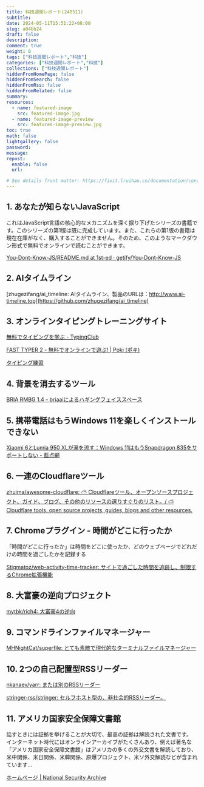 ```yaml
---
title: 科技週間レポート(240511)
subtitle:
date: 2024-05-11T15:51:22+08:00
slug: a04bb24
draft: false
description:
comment: true
weight: 0
tags: ["科技週間レポート","科技"]
categories: ["科技週間レポート","科技"]
collections: ["科技週間レポート"]
hiddenFromHomePage: false
hiddenFromSearch: false
hiddenFromRss: false
hiddenFromRelated: false
summary:
resources:
  - name: featured-image
    src: featured-image.jpg
  - name: featured-image-preview
    src: featured-image-preview.jpg
toc: true
math: false
lightgallery: false
password:
message:
repost:
  enable: false
  url:

# See details front matter: https://fixit.lruihao.cn/documentation/content-management/introduction/#front-matter
---
```





## 1. あなたが知らないJavaScript
これはJavaScript言語の核心的なメカニズムを深く掘り下げたシリーズの書籍です。このシリーズの第1版は既に完成しています。また、これらの第1版の書籍は現在在庫がなく、購入することができません。そのため、このようなマークダウン形式で無料でオンラインで読むことができます。

[You-Dont-Know-JS/README.md at 1st-ed · getify/You-Dont-Know-JS](https://github.com/getify/You-Dont-Know-JS/blob/1st-ed/README.md)

## 2. AIタイムライン

[zhugezifang/ai_timeline: AIタイムライン、製品のURLは：http://www.ai-timeline.top](https://github.com/zhugezifang/ai_timeline)

## 3. オンラインタイピングトレーニングサイト

[無料でタイピングを学ぶ - TypingClub](https://www.typingclub.com/)

[FAST TYPER 2 - 無料でオンラインで遊ぶ! | Poki (ポキ)](https://poki.com/zh/g/fast-typer-2)

[タイピング練習](https://www.keybr.com/)

## 4. 背景を消去するツール

[BRIA RMBG 1.4 - briaaiによるハギングフェイススペース](https://huggingface.co/spaces/briaai/BRIA-RMBG-1.4)

## 5. 携帯電話はもうWindows 11を楽しくインストールできない

[Xiaomi 6とLumia 950 XLが涙を流す：Windows 11はもうSnapdragon 835をサポートしない - 藍点網](https://www.landiannews.com/archives/103733.html?utm_sources=ourl.co&utm_medium=social&utm_campaign=none)

## 6. 一連のCloudflareツール

[zhuima/awesome-cloudflare: ⛅️ Cloudflareツール、オープンソースプロジェクト、ガイド、ブログ、その他のリソースの選りすぐりのリスト。/ ⛅️ Cloudflare tools, open source projects, guides, blogs and other resources.](https://github.com/zhuima/awesome-cloudflare)

## 7. Chromeプラグイン - 時間がどこに行ったか
「時間がどこに行ったか」は時間をどこに使ったか、どのウェブページでどれだけの時間を過ごしたかを記録する

[Stigmatoz/web-activity-time-tracker: サイトで過ごした時間を追跡し、制限するChrome拡張機能](https://github.com/Stigmatoz/web-activity-time-tracker)

## 8. 大富豪の逆向プロジェクト
[mytbk/rich4: 大富豪4の逆向](https://github.com/mytbk/rich4)

## 9. コマンドラインファイルマネージャー
[MHNightCat/superfile: とても素敵で現代的なターミナルファイルマネージャー](https://github.com/MHNightCat/superfile)

## 10. 2つの自己配置型RSSリーダー
[nkanaev/yarr: または別のRSSリーダー](https://github.com/nkanaev/yarr)

[stringer-rss/stringer: セルフホスト型の、非社会的RSSリーダー。](https://github.com/stringer-rss/stringer)

## 11. アメリカ国家安全保障文書館
話すときには証拠を挙げることが大切で、最高の証拠は解読された文書です。
インターネット時代にはオンラインアーカイブがたくさんあり、例えば著名な「アメリカ国家安全保障文書館」はアメリカの多くの外交文書を解読しており、米中関係、米日関係、米韓関係、原爆プロジェクト、米ソ外交解読などが含まれています...

[ホームページ | National Security Archive](https://nsarchive.gwu.edu/)